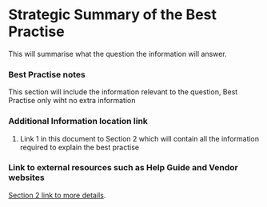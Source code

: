 # Strategic Summary of the Best Practise

This will summarise what the question the information will answer.

### Best Practise notes



This section will include the information relevant to the question, Best Practise only wiht no extra information

### Additional Information location link



1.  Link 1 in this document to Section 2 which will contain all the information required to explain the best practise



### Link to external resources such as Help Guide and Vendor websites


[Section 2 link to more details](./Example_Page_For_Section_2.md).
